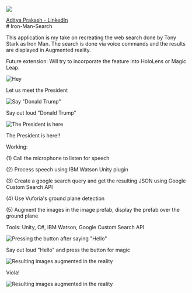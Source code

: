 ![](https://github.com/adityaiiitv/Iron-Man-Search/blob/master/29dcca41-3c23-47d0-af10-9de3b6f5d4bc.png)
<div class="LI-profile-badge"  data-version="v1" data-size="medium" data-locale="en_US" data-type="vertical" data-theme="light" data-vanity="aditya-prakash-74039b14b"><a class="LI-simple-link" href='https://www.linkedin.com/in/aditya-prakash-74039b14b?trk=profile-badge'>Aditya Prakash - LinkedIn</a></div>
# Iron-Man-Search

This application is my take on recreating the web search done by Tony Stark as Iron Man. The search is done via voice commands and the results are displayed in Augmented reality.

Future extension: Will try to incorporate the feature into HoloLens or Magic Leap.

![Hey](https://media.giphy.com/media/5exwXWg9u7yow/giphy.gif)

Let us meet the President

![Say "Donald Trump"](https://github.com/adityaiiitv/Iron-Man-Voice-Image-Search/blob/master/4.PNG)

Say out loud "Donald Trump"


![The President is here](https://github.com/adityaiiitv/Iron-Man-Voice-Image-Search/blob/master/5.PNG)

The President is here!!


Working:

(1) Call the microphone to listen for speech

(2) Process speech using IBM Watson Unity plugin

(3) Create a google search query and get the resulting JSON using Google Custom Search API

(4) Use Vuforia's ground plane detection

(5) Augment the images in the image prefab, display the prefab over the ground plane

Tools: Unity, C#, IBM Watson, Google Custom Search API

![Pressing the button after saying "Hello"](https://github.com/adityaiiitv/Iron-Man-Voice-Image-Search/blob/master/1.PNG)

Say out loud "Hello" and press the button for magic


![Resulting images augmented in the reality](https://github.com/adityaiiitv/Iron-Man-Voice-Image-Search/blob/master/2.PNG)

Viola!


![Resulting images augmented in the reality](https://github.com/adityaiiitv/Iron-Man-Voice-Image-Search/blob/master/3.PNG)
